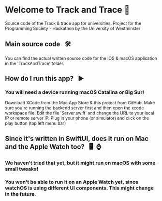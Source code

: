 # Welcome to Track and Trace  📱
Source code of the Track &amp; trace app for universities. Project for the Programming Society - Hackathon by the University of Westminster

## Main source code  &nbsp; 🛠
You can find the actual written source code for the iOS & macOS application in the 'TrackAndTrace' folder.

## How do I run this app?  &nbsp; ▶️
### You will need a device running macOS Catalina or Big Sur!
Download XCode from the Mac App Store & this project from GitHub. Make sure you're running the backend server first and then open the xcode workspace file.
Edit the file 'Server.swift' and change the URL to your local IP or remote server IP.
Plug in your phone (or simulator) and click on the play button (top left menu bar)

## Since it's written in SwiftUI, does it run on Mac and the Apple Watch too?  &nbsp; 🖥 &nbsp;⌚️
### We haven't tried that yet, but it might run on macOS with some small tweaks!
### You won't be able to run it on an Apple Watch yet, since watchOS is using different UI components. This might change in the future.
